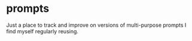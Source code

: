 # prompts
Just a place to track and improve on versions of multi-purpose prompts I find myself regularly reusing.
